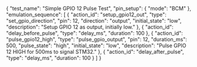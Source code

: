 {
  "test_name": "Simple GPIO 12 Pulse Test",
  "pin_setup": {
    "mode": "BCM"
  },
  "emulation_sequence": [
    {
      "action_id": "setup_gpio12_out",
      "type": "set_gpio_direction",
      "pin": 12,
      "direction": "output",
      "initial_state": "low",
      "description": "Setup GPIO 12 as output, initially low."
    },
    {
      "action_id": "delay_before_pulse",
      "type": "delay_ms",
      "duration": 100
    },
    {
      "action_id": "pulse_gpio12_high",
      "type": "pulse_gpio_output",
      "pin": 12,
      "duration_ms": 500,
      "pulse_state": "high",
      "initial_state": "low",
      "description": "Pulse GPIO 12 HIGH for 500ms to signal STM32."
    },
    {
      "action_id": "delay_after_pulse",
      "type": "delay_ms",
      "duration": 100
    }
  ]
} 